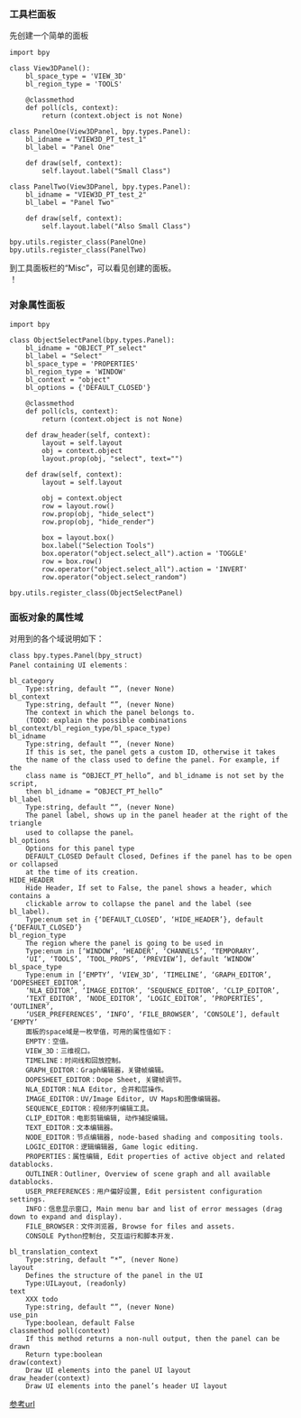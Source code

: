 

### 工具栏面板
先创建一个简单的面板

    import bpy

    class View3DPanel():
        bl_space_type = 'VIEW_3D'
        bl_region_type = 'TOOLS'

        @classmethod
        def poll(cls, context):
            return (context.object is not None)

    class PanelOne(View3DPanel, bpy.types.Panel):
        bl_idname = "VIEW3D_PT_test_1"
        bl_label = "Panel One"

        def draw(self, context):
            self.layout.label("Small Class")

    class PanelTwo(View3DPanel, bpy.types.Panel):
        bl_idname = "VIEW3D_PT_test_2"
        bl_label = "Panel Two"

        def draw(self, context):
            self.layout.label("Also Small Class")

    bpy.utils.register_class(PanelOne)
    bpy.utils.register_class(PanelTwo)
到工具面板栏的“Misc”，可以看见创建的面板。  
！[]()

### 对象属性面板

    import bpy

    class ObjectSelectPanel(bpy.types.Panel):
        bl_idname = "OBJECT_PT_select"
        bl_label = "Select"
        bl_space_type = 'PROPERTIES'
        bl_region_type = 'WINDOW'
        bl_context = "object"
        bl_options = {'DEFAULT_CLOSED'}

        @classmethod
        def poll(cls, context):
            return (context.object is not None)

        def draw_header(self, context):
            layout = self.layout
            obj = context.object
            layout.prop(obj, "select", text="")

        def draw(self, context):
            layout = self.layout

            obj = context.object
            row = layout.row()
            row.prop(obj, "hide_select")
            row.prop(obj, "hide_render")

            box = layout.box()
            box.label("Selection Tools")
            box.operator("object.select_all").action = 'TOGGLE'
            row = box.row()
            row.operator("object.select_all").action = 'INVERT'
            row.operator("object.select_random")

    bpy.utils.register_class(ObjectSelectPanel)
    
### 面板对象的属性域
对用到的各个域说明如下：

    class bpy.types.Panel(bpy_struct)
    Panel containing UI elements：

    bl_category
        Type:string, default “”, (never None)
    bl_context
        Type:string, default “”, (never None)   
        The context in which the panel belongs to. 
        (TODO: explain the possible combinations bl_context/bl_region_type/bl_space_type)   
    bl_idname
        Type:string, default “”, (never None)  
        If this is set, the panel gets a custom ID, otherwise it takes 
        the name of the class used to define the panel. For example, if the 
        class name is “OBJECT_PT_hello”, and bl_idname is not set by the script,
        then bl_idname = “OBJECT_PT_hello”
    bl_label
        Type:string, default “”, (never None) 
        The panel label, shows up in the panel header at the right of the triangle 
        used to collapse the panel。
    bl_options
        Options for this panel type
        DEFAULT_CLOSED Default Closed, Defines if the panel has to be open or collapsed 
        at the time of its creation.
    HIDE_HEADER
        Hide Header, If set to False, the panel shows a header, which contains a
        clickable arrow to collapse the panel and the label (see bl_label).
        Type:enum set in {‘DEFAULT_CLOSED’, ‘HIDE_HEADER’}, default {‘DEFAULT_CLOSED’}    
    bl_region_type
        The region where the panel is going to be used in
        Type:enum in [‘WINDOW’, ‘HEADER’, ‘CHANNELS’, ‘TEMPORARY’, 
        ‘UI’, ‘TOOLS’, ‘TOOL_PROPS’, ‘PREVIEW’], default ‘WINDOW’    
    bl_space_type
        Type:enum in [‘EMPTY’, ‘VIEW_3D’, ‘TIMELINE’, ‘GRAPH_EDITOR’, ‘DOPESHEET_EDITOR’,
        ‘NLA_EDITOR’, ‘IMAGE_EDITOR’, ‘SEQUENCE_EDITOR’, ‘CLIP_EDITOR’, 
        ‘TEXT_EDITOR’, ‘NODE_EDITOR’, ‘LOGIC_EDITOR’, ‘PROPERTIES’, ‘OUTLINER’, 
        ‘USER_PREFERENCES’, ‘INFO’, ‘FILE_BROWSER’, ‘CONSOLE’], default ‘EMPTY’  
        面板的space域是一枚举值，可用的属性值如下：
        EMPTY：空值。
        VIEW_3D：三维视口。
        TIMELINE：时间线和回放控制。
        GRAPH_EDITOR：Graph编辑器，关键帧编辑。
        DOPESHEET_EDITOR：Dope Sheet, 关键帧调节。
        NLA_EDITOR：NLA Editor, 合并和层操作。
        IMAGE_EDITOR：UV/Image Editor, UV Maps和图像编辑器。
        SEQUENCE_EDITOR：视频序列编辑工具。
        CLIP_EDITOR：电影剪辑编辑, 动作捕捉编辑。
        TEXT_EDITOR：文本编辑器。
        NODE_EDITOR：节点编辑器, node-based shading and compositing tools.
        LOGIC_EDITOR：逻辑编辑器, Game logic editing.
        PROPERTIES：属性编辑, Edit properties of active object and related datablocks.
        OUTLINER：Outliner, Overview of scene graph and all available datablocks.
        USER_PREFERENCES：用户偏好设置, Edit persistent configuration settings.
        INFO：信息显示窗口, Main menu bar and list of error messages (drag down to expand and display).
        FILE_BROWSER：文件浏览器, Browse for files and assets.
        CONSOLE Python控制台, 交互运行和脚本开发.
      
    bl_translation_context
        Type:string, default “*”, (never None)
    layout
        Defines the structure of the panel in the UI
        Type:UILayout, (readonly)    
    text
        XXX todo
        Type:string, default “”, (never None)    
    use_pin
        Type:boolean, default False    
    classmethod poll(context)
        If this method returns a non-null output, then the panel can be drawn
        Return type:boolean    
    draw(context)
        Draw UI elements into the panel UI layout
    draw_header(context)
        Draw UI elements into the panel’s header UI layout




[参考url](https://my.oschina.net/u/2306127/blog/372116)

